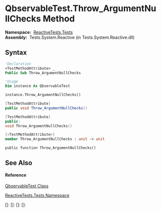 # QbservableTest.Throw\_ArgumentNullChecks Method

**Namespace:**  [ReactiveTests.Tests](ReactiveTests.Tests\ReactiveTests.Tests.md)  
**Assembly:**  Tests.System.Reactive (in Tests.System.Reactive.dll)

## Syntax

```vb
'Declaration
<TestMethodAttribute> _
Public Sub Throw_ArgumentNullChecks
```

```vb
'Usage
Dim instance As QbservableTest

instance.Throw_ArgumentNullChecks()
```

```csharp
[TestMethodAttribute]
public void Throw_ArgumentNullChecks()
```

```c++
[TestMethodAttribute]
public:
void Throw_ArgumentNullChecks()
```

```fsharp
[<TestMethodAttribute>]
member Throw_ArgumentNullChecks : unit -> unit 
```

```jscript
public function Throw_ArgumentNullChecks()
```

## See Also

#### Reference

[QbservableTest Class](QbservableTest\QbservableTest.md)

[ReactiveTests.Tests Namespace](ReactiveTests.Tests\ReactiveTests.Tests.md)

[]: 
[]: 
[]: 
[]: 